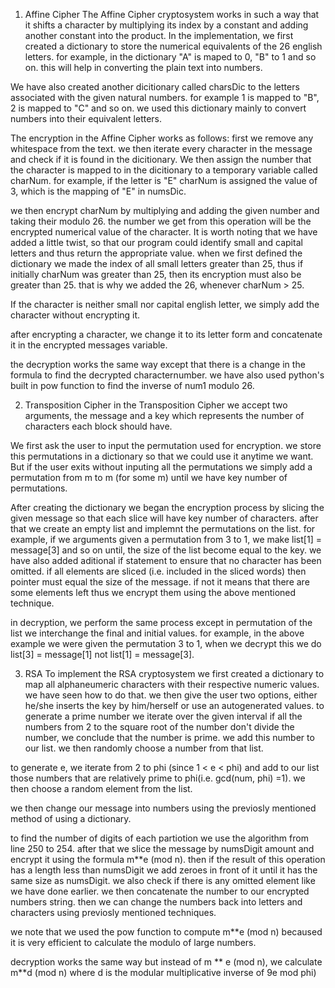 1. Affine Cipher
The Affine Cipher cryptosystem works in such a way that it shifts a character by multiplying its index by a constant and adding 
another constant into the product. In the implementation, we first created a dictionary to store the numerical equivalents of the 
26 english letters. for example, in the dictionary "A" is maped to 0, "B" to 1 and so on. this will help in converting the plain text
into numbers.

We have also created another dicitionary called charsDic to the letters associated with the given natural numbers. for example 1 is mapped 
to "B", 2 is mapped to "C" and so on. we used this dictionary mainly to convert numbers into their equivalent letters.

The encryption in the Affine Cipher works as follows:
first we remove any whitespace from the text. we then iterate every character in the message and check if it is found in the dicitionary.
We then assign the number that the character is mapped to in the dicitionary to a temporary variable called charNum.
for example, if the letter is "E" charNum is assigned the value of 3, which is the mapping of "E" in numsDic.

we then encrypt charNum by multiplying and adding the given number and taking their modulo 26. the number we get from
this operation will be the encrypted numerical value of the character. It is worth noting that we have added a little twist, so that our 
program could identify small and capital letters and thus return the appropriate value. when we first defined the dictionary we made the index
of all small letters greater than 25, thus if initially charNum was greater than 25, then its encryption must also be greater than 25. that is why 
we added the 26, whenever charNum > 25.

If the character is neither small nor capital english letter, we simply add the character without encrypting it.

after encrypting a character, we change it to its letter form and concatenate it in the encrypted messages variable.

the decryption works the same way except that there is a change in the formula to find the decrypted characternumber.
we have also used python's built in pow function to find the inverse of num1 modulo 26.


2. Transposition Cipher
in the Transposition Cipher we accept two arguments, the message and a key which represents the number of characters each block
should have.

We first ask the user to input the permutation used for encryption. we store this permutations in a dictionary so that we could
use it anytime we want. But if the user exits without inputing all the permutations we simply add a permutation from m to m (for some m)
until we have key number of permutations.

After creating the dictionary we began the encryption process by slicing the given message so that each slice will have
key number of characters. after that we create an empty list and implemnt the permutations on the list. for example, if we arguments
given a permutation from 3 to 1, we make list[1] = message[3] and so on until, the size of the list become equal to the key.
we have also added aditional if statement to ensure that no character has been omitted. if all elements are sliced (i.e. included in the sliced words)
then pointer must equal the size of the message. if not it means that there are some elements left thus we encrypt them using the above 
mentioned technique.

in decryption, we perform the same process except in permutation of the list we interchange the final and initial values. for example, in the above example
we were given the permutation 3 to 1, when we decrypt this we do list[3] = message[1] not list[1] = message[3].


3. RSA
To implement the RSA cryptosystem we first created a dictionary to map all alphaneumeric characters with their respective numeric values. we have seen how to do that.
we then give the user two options, either he/she inserts the key by him/herself or use an autogenerated values. to generate a prime number we iterate over 
the given interval if all the numbers from 2 to the square root of the number don't divide the number, we conclude that the number is prime. we add this number 
to our list. we then randomly choose a number from that list.

to generate e, we iterate from 2 to phi (since 1 < e < phi) and add to our list those numbers that are relatively prime to phi(i.e. gcd(num, phi) =1).
we then choose a random element from the list.

we then change our message into numbers using the previosly mentioned method of using a dictionary.

to find the number of digits of each partiotion we use the algorithm from line 250 to 254. after that we slice the message by numsDigit amount
and encrypt it using the formula m**e (mod n). then if the result of this operation has a length less than numsDigit we add zeroes in front of it
until it has the same size as numsDigit. we also check if there is any omitted element like we have done earlier. we then 
concatenate the number to our encrypted numbers string. then we can change the numbers back into letters and characters using previosly mentioned 
techniques. 

we note that we used the pow function to compute m**e (mod n) becaused it is very efficient to calculate the modulo of large numbers.

decryption works the same way but instead of m ** e (mod n), we calculate m**d (mod n) where d is the modular multiplicative inverse of 9e mod phi)
